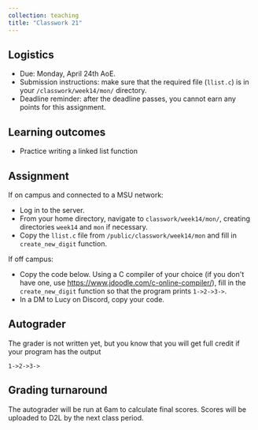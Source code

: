 ```yaml
---
collection: teaching
title: "Classwork 21"
---
```


## Logistics
* Due: Monday, April 24th AoE.
* Submission instructions: make sure that the required file (`llist.c`) is in your
	`/classwork/week14/mon/` directory.
* Deadline reminder: after the deadline passes, you cannot earn any points for
	this assignment.

## Learning outcomes
* Practice writing a linked list function

## Assignment

If on campus and connected to a MSU network:
* Log in to the server.
* From your home directory, navigate to `classwork/week14/mon/`, creating directories `week14`
and `mon` if necessary.
* Copy the `llist.c` file from `/public/classwork/week14/mon` and fill in
	`create_new_digit` function.

If off campus:
* Copy the code below. Using a C compiler of your choice (if you don't have
	one, use https://www.jdoodle.com/c-online-compiler/), fill in the
	`create_new_digit` function so that the program prints `1->2->3->`.
* In a DM to Lucy on Discord, copy your code.

## Autograder

The grader is not written yet, but you know that you will get full credit if
your program has the output
```
1->2->3->
```

## Grading turnaround

The autograder will be run at 6am to calculate final scores. Scores will be
uploaded to D2L by the next class period.
